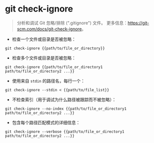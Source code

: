# git check-ignore

> 分析和调试 Git 忽略/排除 (".gitignore") 文件。
> 更多信息：<https://git-scm.com/docs/git-check-ignore>。

- 检查一个文件或目录是否被忽略：

`git check-ignore {{path/to/file_or_directory}}`

- 检查多个文件或目录是否被忽略：

`git check-ignore {{path/to/file_or_directory1 path/to/file_or_directory2 ...}}`

- 使用来自 `stdin` 的路径名，每行一个：

`git check-ignore --stdin < {{path/to/file_list}}`

- 不检查索引（用于调试为什么路径被跟踪而不被忽略）：

`git check-ignore --no-index {{path/to/file_or_directory1 path/to/file_or_directory2 ...}}`

- 包含每个路径匹配模式的详细信息：

`git check-ignore --verbose {{path/to/file_or_directory1 path/to/file_or_directory2 ...}}`
